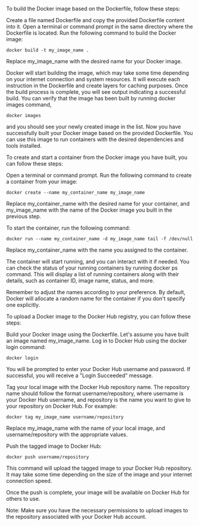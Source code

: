 To build the Docker image based on the Dockerfile, follow these steps:

Create a file named Dockerfile and copy the provided Dockerfile content into it.
Open a terminal or command prompt in the same directory where the Dockerfile is located.
Run the following command to build the Docker image:
````
docker build -t my_image_name .
````
Replace my_image_name with the desired name for your Docker image.

Docker will start building the image, which may take some time depending on your internet connection 
and system resources. It will execute each instruction in the Dockerfile and create layers for caching 
purposes.
Once the build process is complete, you will see output indicating a successful build.
You can verify that the image has been built by running docker images command,
````
docker images
````
and you should see your newly created image in the list.
Now you have successfully built your Docker image based on the provided Dockerfile. 
You can use this image to run containers with the desired dependencies and tools installed.

To create and start a container from the Docker image you have built, you can follow these steps:

Open a terminal or command prompt.
Run the following command to create a container from your image:
````
docker create --name my_container_name my_image_name
````
Replace my_container_name with the desired name for your container, and my_image_name with the name of the Docker image you built in the previous step.

To start the container, run the following command:
````
docker run --name my_container_name -d my_image_name tail -f /dev/null
````
Replace my_container_name with the name you assigned to the container.

The container will start running, and you can interact with it if needed.
You can check the status of your running containers by running docker ps command. 
This will display a list of running containers along with their details, 
such as container ID, image name, status, and more.

Remember to adjust the names according to your preference. By default, 
Docker will allocate a random name for the container if you don't specify one explicitly.

To upload a Docker image to the Docker Hub registry, you can follow these steps:

Build your Docker image using the Dockerfile. Let's assume you have built an image named my_image_name.
Log in to Docker Hub using the docker login command:
````
docker login
````
You will be prompted to enter your Docker Hub username and password. If successful, you will receive a "Login Succeeded" message.

Tag your local image with the Docker Hub repository name. 
The repository name should follow the format username/repository, where username is your Docker Hub username, 
and repository is the name you want to give to your repository on Docker Hub. For example:
````
docker tag my_image_name username/repository
````
Replace my_image_name with the name of your local image, and username/repository with the appropriate values.

Push the tagged image to Docker Hub:
````
docker push username/repository
````
This command will upload the tagged image to your Docker Hub repository. 
It may take some time depending on the size of the image and your internet connection speed.

Once the push is complete, your image will be available on Docker Hub for others to use.

Note: Make sure you have the necessary permissions to upload images to the repository associated with your Docker Hub account.




